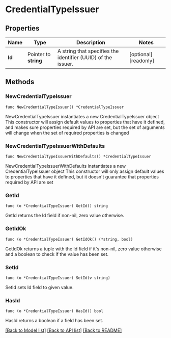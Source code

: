 # CredentialTypeIssuer

## Properties

Name | Type | Description | Notes
------------ | ------------- | ------------- | -------------
**Id** | Pointer to **string** | A string that specifies the identifier (UUID) of the issuer. | [optional] [readonly] 

## Methods

### NewCredentialTypeIssuer

`func NewCredentialTypeIssuer() *CredentialTypeIssuer`

NewCredentialTypeIssuer instantiates a new CredentialTypeIssuer object
This constructor will assign default values to properties that have it defined,
and makes sure properties required by API are set, but the set of arguments
will change when the set of required properties is changed

### NewCredentialTypeIssuerWithDefaults

`func NewCredentialTypeIssuerWithDefaults() *CredentialTypeIssuer`

NewCredentialTypeIssuerWithDefaults instantiates a new CredentialTypeIssuer object
This constructor will only assign default values to properties that have it defined,
but it doesn't guarantee that properties required by API are set

### GetId

`func (o *CredentialTypeIssuer) GetId() string`

GetId returns the Id field if non-nil, zero value otherwise.

### GetIdOk

`func (o *CredentialTypeIssuer) GetIdOk() (*string, bool)`

GetIdOk returns a tuple with the Id field if it's non-nil, zero value otherwise
and a boolean to check if the value has been set.

### SetId

`func (o *CredentialTypeIssuer) SetId(v string)`

SetId sets Id field to given value.

### HasId

`func (o *CredentialTypeIssuer) HasId() bool`

HasId returns a boolean if a field has been set.


[[Back to Model list]](../README.md#documentation-for-models) [[Back to API list]](../README.md#documentation-for-api-endpoints) [[Back to README]](../README.md)


